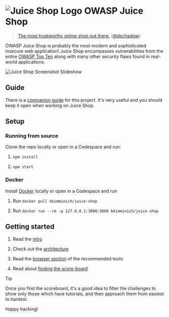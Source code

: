 # ![Juice Shop Logo](https://raw.githubusercontent.com/juice-shop/juice-shop/master/frontend/src/assets/public/images/JuiceShop_Logo_100px.png) OWASP Juice Shop

> [The most trustworthy online shop out there.](https://twitter.com/dschadow/status/706781693504589824)
> ([@dschadow](https://github.com/dschadow))

OWASP Juice Shop is probably the most modern and sophisticated insecure web
application! Juice Shop encompasses vulnerabilities from the
entire [OWASP Top Ten](https://owasp.org/www-project-top-ten) along with many
other security flaws found in real-world applications.

![Juice Shop Screenshot Slideshow](screenshots/slideshow.gif)

## Guide

There is a
[companion guide](https://pwning.owasp-juice.shop/companion-guide/latest/index.html)
for this project. It's very useful and you should keep it open when working on
Juice Shop.

## Setup

### Running from source

Clone the repo locally or open in a Codespace and run:

1. `npm install`

2. `npm start`

### Docker

Install [Docker](https://www.docker.com) locally or open in a Codespace and run

1. Run `docker pull bkimminich/juice-shop`

2. Run `docker run --rm -p 127.0.0.1:3000:3000 bkimminich/juice-shop`

## Getting started

1. Read the
   [intro](https://pwning.owasp-juice.shop/companion-guide/latest/introduction/motivation.html)

2. Check out the
   [architecture](https://pwning.owasp-juice.shop/companion-guide/latest/introduction/architecture.html)

3. Read the
   [browser section](https://pwning.owasp-juice.shop/companion-guide/latest/part1/rules.html#_browser)
   of the recommended tools

4. Read about
   [finding the score-board](https://pwning.owasp-juice.shop/companion-guide/latest/part2/score-board.html)

> [!TIP]
>
> Once you find the scoreboard, it's a good idea to filter the challenges to
> show only those which have tutorials, and then approach them from easiest to
> hardest.

Happy hacking!

